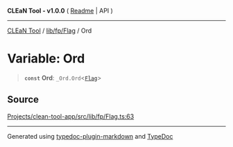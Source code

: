 **CLEaN Tool - v1.0.0** ( [Readme](../../../../README.md) \| API )

***

[CLEaN Tool](../../../../modules.md) / [lib/fp/Flag](../README.md) / Ord

# Variable: Ord

> **`const`** **Ord**: `_Ord.Ord`\<[`Flag`](../interfaces/Flag.md)\>

## Source

[Projects/clean-tool-app/src/lib/fp/Flag.ts:63](https://github.com/yuckyh/clean-tool-app/)

***

Generated using [typedoc-plugin-markdown](https://www.npmjs.com/package/typedoc-plugin-markdown) and [TypeDoc](https://typedoc.org/)
